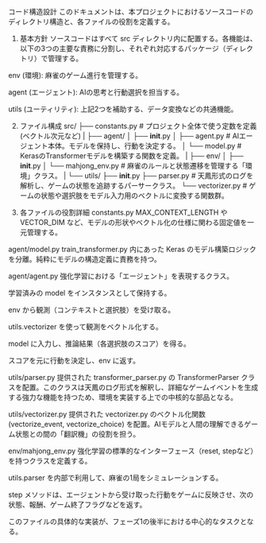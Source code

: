 コード構造設計
このドキュメントは、本プロジェクトにおけるソースコードのディレクトリ構造と、各ファイルの役割を定義する。

1. 基本方針
ソースコードはすべて src ディレクトリ内に配置する。各機能は、以下の3つの主要な責務に分割し、それぞれ対応するパッケージ（ディレクトリ）で管理する。

env (環境): 麻雀のゲーム進行を管理する。

agent (エージェント): AIの思考と行動選択を担当する。

utils (ユーティリティ): 上記2つを補助する、データ変換などの共通機能。

2. ファイル構成
src/
├── constants.py           # プロジェクト全体で使う定数を定義 (ベクトル次元など)
|
├── agent/
│   ├── __init__.py
│   ├── agent.py           # AIエージェント本体。モデルを保持し、行動を決定する。
│   └── model.py           # KerasのTransformerモデルを構築する関数を定義。
|
├── env/
│   ├── __init__.py
│   └── mahjong_env.py     # 麻雀のルールと状態遷移を管理する「環境」クラス。
|
└── utils/
    ├── __init__.py
    ├── parser.py          # 天鳳形式のログを解析し、ゲームの状態を追跡するパーサークラス。
    └── vectorizer.py      # ゲームの状態や選択肢をモデル入力用のベクトルに変換する関数群。

3. 各ファイルの役割詳細
constants.py
MAX_CONTEXT_LENGTH や VECTOR_DIM など、モデルの形状やベクトル化の仕様に関わる固定値を一元管理する。

agent/model.py
train_transformer.py 内にあった Keras のモデル構築ロジックを分離。純粋にモデルの構造定義に責務を持つ。

agent/agent.py
強化学習における「エージェント」を表現するクラス。

学習済みの model をインスタンスとして保持する。

env から観測（コンテキストと選択肢）を受け取る。

utils.vectorizer を使って観測をベクトル化する。

model に入力し、推論結果（各選択肢のスコア）を得る。

スコアを元に行動を決定し、env に返す。

utils/parser.py
提供された transformer_parser.py の TransformerParser クラスを配置。このクラスは天鳳のログ形式を解釈し、詳細なゲームイベントを生成する強力な機能を持つため、環境を実装する上での中核的な部品となる。

utils/vectorizer.py
提供された vectorizer.py のベクトル化関数 (vectorize_event, vectorize_choice) を配置。AIモデルと人間の理解できるゲーム状態との間の「翻訳機」の役割を担う。

env/mahjong_env.py
強化学習の標準的なインターフェース（reset, stepなど）を持つクラスを定義する。

utils.parser を内部で利用して、麻雀の1局をシミュレーションする。

step メソッドは、エージェントから受け取った行動をゲームに反映させ、次の状態、報酬、ゲーム終了フラグなどを返す。

このファイルの具体的な実装が、フェーズ1の後半における中心的なタスクとなる。